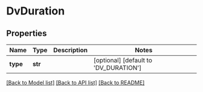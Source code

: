 # DvDuration

## Properties
Name | Type | Description | Notes
------------ | ------------- | ------------- | -------------
**type** | **str** |  | [optional] [default to 'DV_DURATION']

[[Back to Model list]](../README.md#documentation-for-models) [[Back to API list]](../README.md#documentation-for-api-endpoints) [[Back to README]](../README.md)

